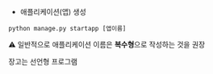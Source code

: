 - 애플리케이션(앱) 생성

`python manage.py startapp [앱이름]`

⚠️ 일반적으로 애플리케이션 이름은 **복수형**으로 작성하는 것을 권장



장고는 선언형 프로그램
